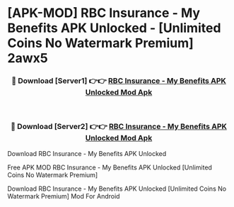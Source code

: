 # [APK-MOD] RBC Insurance - My Benefits APK Unlocked - [Unlimited Coins No Watermark Premium] 2awx5



<div align="center">
<h3>🔴 Download [Server1] 👉👉 <a href="https://momento.my/?title=RBC_Insurance_-_My_Benefits_APK_Unlocked">RBC Insurance - My Benefits APK Unlocked Mod Apk</a></h3><br>

<h3>🔴 Download [Server2] 👉👉 <a href="https://momento.my/?title=RBC_Insurance_-_My_Benefits_APK_Unlocked">RBC Insurance - My Benefits APK Unlocked Mod Apk</a></h3>
</div>



Download RBC Insurance - My Benefits APK Unlocked 

Free APK MOD RBC Insurance - My Benefits APK Unlocked [Unlimited Coins No Watermark Premium]

Download RBC Insurance - My Benefits APK Unlocked [Unlimited Coins No Watermark Premium] Mod For Android
